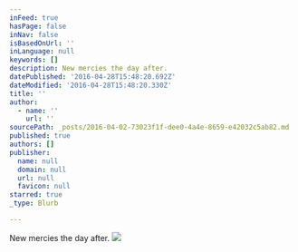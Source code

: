 ```yaml
---
inFeed: true
hasPage: false
inNav: false
isBasedOnUrl: ''
inLanguage: null
keywords: []
description: New mercies the day after.
datePublished: '2016-04-28T15:48:20.692Z'
dateModified: '2016-04-28T15:48:20.330Z'
title: ''
author:
  - name: ''
    url: ''
sourcePath: _posts/2016-04-02-73023f1f-dee0-4a4e-8659-e42032c5ab82.md
published: true
authors: []
publisher:
  name: null
  domain: null
  url: null
  favicon: null
starred: true
_type: Blurb

---
```

New mercies the day after.
![](https://s3-us-west-2.amazonaws.com/the-grid-img/p/ff2d4064db900f8f0df1f89ede79145cbbdf84fc.jpg)